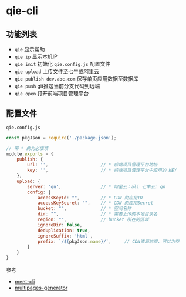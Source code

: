# qie-cli


## 功能列表

- `qie` 显示帮助
- `qie ip` 显示本机IP
- `qie init` 初始化 `qie.config.js` 配置文件
- `qie upload` 上传文件至七牛或阿里云
- `qie publish dev.abc.com` 保存单页应用数据至数据库
- `qie push` git推送当前分支代码到远端
- `qie open` 打开前端项目管理平台

## 配置文件

`qie.config.js` 

```javascript
const pkgJson = require('./package.json');

// 带 * 的为必填项
module.exports = {
    publish: {
        url: '',                    // * 前端项目管理平台地址
        key: '',                    // * 前端项目管理平台中应用的 KEY
    },
    upload: {
        server: 'qn',               // * 阿里云：ali 七牛云: qn
        config: {
            accessKeyId: "",        // * CDN 的应用ID
            accessKeySecret: "",    // * CDN 的应用Secret
            bucket: "",             // * 空间名称
            dir: "",                // * 需要上传的本地目录名
            region: "",             // bucket 所在的区域
            ignoreDir: false,
            deduplication: true,
            ignoreSuffix: 'html',
            prefix: `/${pkgJson.name}/`,     // CDN资源前缀，可以为空
        }
    }
}
```

参考

- [meet-cli](https://github.com/linweiwei123/meet-cli)
- [multipages-generator](https://github.com/linweiwei123/multipages-generator)